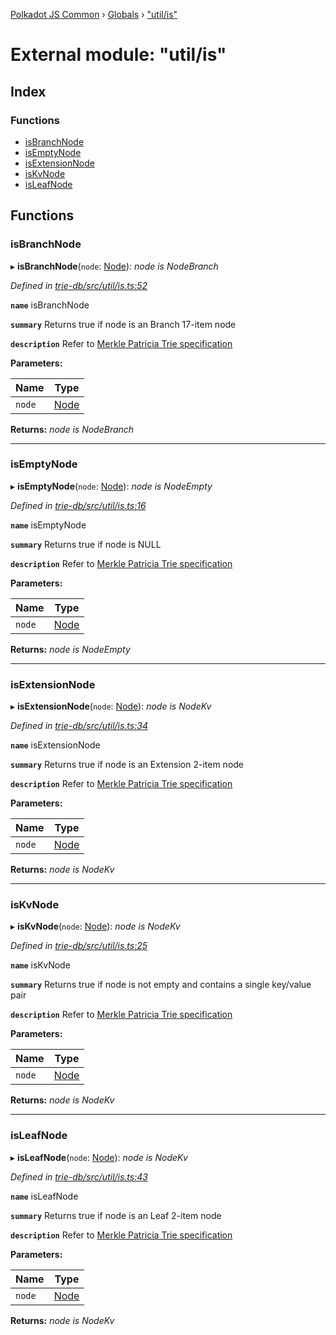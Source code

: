 [Polkadot JS Common](../README.md) › [Globals](../globals.md) › ["util/is"](_util_is_.md)

# External module: "util/is"

## Index

### Functions

* [isBranchNode](_util_is_.md#isbranchnode)
* [isEmptyNode](_util_is_.md#isemptynode)
* [isExtensionNode](_util_is_.md#isextensionnode)
* [isKvNode](_util_is_.md#iskvnode)
* [isLeafNode](_util_is_.md#isleafnode)

## Functions

###  isBranchNode

▸ **isBranchNode**(`node`: [Node](_types_.md#node)): *node is NodeBranch*

*Defined in [trie-db/src/util/is.ts:52](https://github.com/polkadot-js/common/blob/d108970d/packages/trie-db/src/util/is.ts#L52)*

**`name`** isBranchNode

**`summary`** Returns true if node is an Branch 17-item node

**`description`** Refer to [Merkle Patricia Trie specification](https://github.com/ethereum/wiki/wiki/Patricia-Tree#optimization)

**Parameters:**

Name | Type |
------ | ------ |
`node` | [Node](_types_.md#node) |

**Returns:** *node is NodeBranch*

___

###  isEmptyNode

▸ **isEmptyNode**(`node`: [Node](_types_.md#node)): *node is NodeEmpty*

*Defined in [trie-db/src/util/is.ts:16](https://github.com/polkadot-js/common/blob/d108970d/packages/trie-db/src/util/is.ts#L16)*

**`name`** isEmptyNode

**`summary`** Returns true if node is NULL

**`description`** Refer to [Merkle Patricia Trie specification](https://github.com/ethereum/wiki/wiki/Patricia-Tree#optimization)

**Parameters:**

Name | Type |
------ | ------ |
`node` | [Node](_types_.md#node) |

**Returns:** *node is NodeEmpty*

___

###  isExtensionNode

▸ **isExtensionNode**(`node`: [Node](_types_.md#node)): *node is NodeKv*

*Defined in [trie-db/src/util/is.ts:34](https://github.com/polkadot-js/common/blob/d108970d/packages/trie-db/src/util/is.ts#L34)*

**`name`** isExtensionNode

**`summary`** Returns true if node is an Extension 2-item node

**`description`** Refer to [Merkle Patricia Trie specification](https://github.com/ethereum/wiki/wiki/Patricia-Tree#optimization)

**Parameters:**

Name | Type |
------ | ------ |
`node` | [Node](_types_.md#node) |

**Returns:** *node is NodeKv*

___

###  isKvNode

▸ **isKvNode**(`node`: [Node](_types_.md#node)): *node is NodeKv*

*Defined in [trie-db/src/util/is.ts:25](https://github.com/polkadot-js/common/blob/d108970d/packages/trie-db/src/util/is.ts#L25)*

**`name`** isKvNode

**`summary`** Returns true if node is not empty and contains a single key/value pair

**`description`** Refer to [Merkle Patricia Trie specification](https://github.com/ethereum/wiki/wiki/Patricia-Tree#optimization)

**Parameters:**

Name | Type |
------ | ------ |
`node` | [Node](_types_.md#node) |

**Returns:** *node is NodeKv*

___

###  isLeafNode

▸ **isLeafNode**(`node`: [Node](_types_.md#node)): *node is NodeKv*

*Defined in [trie-db/src/util/is.ts:43](https://github.com/polkadot-js/common/blob/d108970d/packages/trie-db/src/util/is.ts#L43)*

**`name`** isLeafNode

**`summary`** Returns true if node is an Leaf 2-item node

**`description`** Refer to [Merkle Patricia Trie specification](https://github.com/ethereum/wiki/wiki/Patricia-Tree#optimization)

**Parameters:**

Name | Type |
------ | ------ |
`node` | [Node](_types_.md#node) |

**Returns:** *node is NodeKv*
